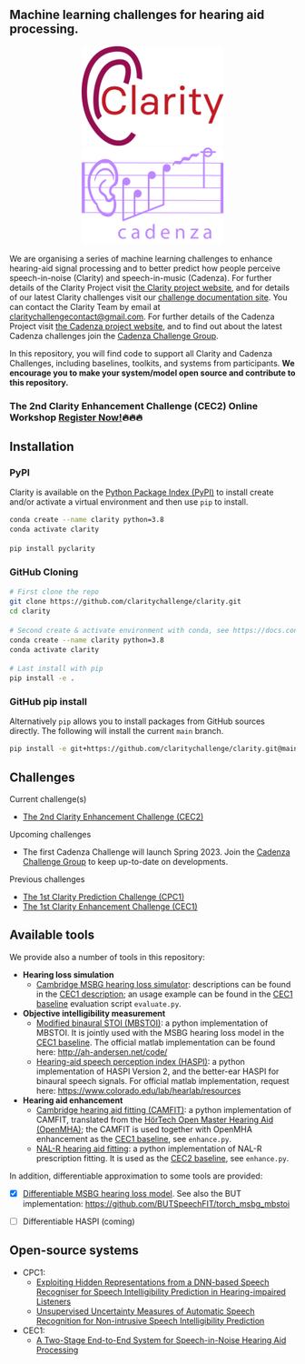 ## Machine learning challenges for hearing aid processing.
<p align="center">
  <img src="docs/images/earfinal_clarity_customColour.png" alt="drawing" width="250" hspace="30"/>
  <img src="docs/images/cadenza_logo.png" alt="Cadenza Challenge" width="250" hspace="30"/>
</p>

We are organising a series of machine learning challenges to enhance hearing-aid signal processing and to better predict
how people perceive speech-in-noise (Clarity) and speech-in-music (Cadenza). For further details of the Clarity Project
visit [the Clarity project website](http://claritychallenge.org/), and for details of our latest Clarity challenges
visit our [challenge documentation site](https://claritychallenge.github.io/clarity_CC_doc/). You can contact the
Clarity Team by email at [claritychallengecontact@gmail.com](claritychallengecontact@gmail.com). For further details of
the Cadenza Project visit [the Cadenza project website](http://cadenzachallenge.org/), and to find out about the latest
Cadenza challenges join the [Cadenza Challenge Group](https://groups.google.com/g/cadenza-challenge).

In this repository, you will find code to support all Clarity and Cadenza Challenges, including baselines, toolkits, and
systems from participants. **We encourage you to make your system/model open source and contribute to this repository.**

### The 2nd Clarity Enhancement Challenge (CEC2) Online Workshop [Register Now!](https://claritychallenge.org/clarity2022-CEC2-workshop/):fire::fire::fire:

## Installation


### PyPI

Clarity is available on the [Python Package Index (PyPI)](https://pypi.org/project/pyclarity) to install create and/or
activate a virtual environment and then use `pip` to install.

``` bash
conda create --name clarity python=3.8
conda activate clarity

pip install pyclarity
```

### GitHub Cloning

```bash
# First clone the repo
git clone https://github.com/claritychallenge/clarity.git
cd clarity

# Second create & activate environment with conda, see https://docs.conda.io/projects/conda/en/latest/user-guide/install/index.html
conda create --name clarity python=3.8
conda activate clarity

# Last install with pip
pip install -e .
```

### GitHub pip install

Alternatively `pip` allows you to install packages from GitHub sources directly. The following will install the current
`main` branch.

``` bash
pip install -e git+https://github.com/claritychallenge/clarity.git@main
```

## Challenges

Current challenge(s)

- [The 2nd Clarity Enhancement Challenge (CEC2)](./recipes/cec2)

Upcoming challenges

- The first Cadenza Challenge will launch Spring 2023. Join the [Cadenza Challenge
  Group](https://groups.google.com/g/cadenza-challenge) to keep up-to-date on developments.

Previous challenges

- [The 1st Clarity Prediction Challenge (CPC1)](./recipes/cpc1)
- [The 1st Clarity Enhancement Challenge (CEC1)](./recipes/cec1)


## Available tools

We provide also a number of tools in this repository:
- **Hearing loss simulation**
    - [Cambridge MSBG hearing loss simulator](./clarity/evaluator/msbg): descriptions can be found in the [CEC1
      description](./recipes/cec1); an usage example can be found in the [CEC1 baseline](./recipes/cec1/baseline)
      evaluation script `evaluate.py`.
- **Objective intelligibility measurement**
    - [Modified binaural STOI (MBSTOI)](./clarity/evaluator/mbstoi/mbstoi.py): a python implementation of MBSTOI. It is
      jointly used with the MSBG hearing loss model in the [CEC1 baseline](./recipes/cec1/baseline). The official matlab
      implementation can be found here: http://ah-andersen.net/code/
    - [Hearing-aid speech perception index (HASPI)](./clarity/evaluator/haspi/haspi.py): a python implementation of
      HASPI Version 2, and the better-ear HASPI for binaural speech signals. For official matlab implementation, request
      here: https://www.colorado.edu/lab/hearlab/resources
- **Hearing aid enhancement**
    - [Cambridge hearing aid fitting (CAMFIT)](./clarity/enhancer/gha/gainrule_camfit.py): a python implementation of
      CAMFIT, translated from the [HörTech Open Master Hearing Aid (OpenMHA)](http://www.openmha.org/about/); the CAMFIT
      is used together with OpenMHA enhancement as the [CEC1 baseline](./recipes/cec1/baseline), see `enhance.py`.
    - [NAL-R hearing aid fitting](./clarity/enhancer/nalr.py): a python implementation of NAL-R prescription fitting. It
      is used as the [CEC2 baseline](./recipes/cec2/baseline), see `enhance.py`.

In addition, differentiable approximation to some tools are provided:

* [x] [Differentiable MSBG hearing loss model](./clarity/predictor/torch_msbg.py). See also the BUT implementation:
      https://github.com/BUTSpeechFIT/torch_msbg_mbstoi
* [ ] Differentiable HASPI (coming)



## Open-source systems
- CPC1:
  - [Exploiting Hidden Representations from a DNN-based Speech Recogniser for Speech Intelligibility Prediction in
    Hearing-impaired Listeners](./recipes/cpc1/e032_sheffield)
  - [Unsupervised Uncertainty Measures of Automatic Speech Recognition for Non-intrusive Speech Intelligibility
    Prediction](./recipes/cpc1/e029_sheffield)
- CEC1:
  - [A Two-Stage End-to-End System for Speech-in-Noise Hearing Aid Processing](./recipes/cec1/e009_sheffield)
